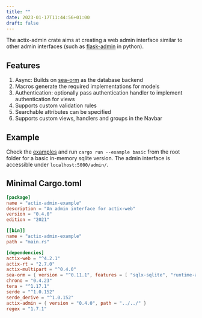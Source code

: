 ```yaml
---
title: ""
date: 2023-01-17T11:44:56+01:00
draft: false
---
```


The actix-admin crate aims at creating a web admin interface similar to other admin interfaces (such as [flask-admin](https://github.com/flask-admin/flask-admin) in python).

## Features
1. Async: Builds on [sea-orm](https://crates.io/crates/sea-orm) as the database backend
2. Macros generate the required implementations for models
3. Authentication: optionally pass authentication handler to implement authentication for views
4. Supports custom validation rules
5. Searchable attributes can be specified
6. Supports custom views, handlers and groups in the Navbar

## Example

Check the [examples](https://github.com/mgugger/actix-admin/tree/main/examples) and run  ```cargo run --example basic``` from the root folder for a basic in-memory sqlite version. The admin interface is accessible under ```localhost:5000/admin/```.

## Minimal Cargo.toml

```toml
[package]
name = "actix-admin-example"
description = "An admin interface for actix-web"
version = "0.4.0"
edition = "2021"

[[bin]]
name = "actix-admin-example"
path = "main.rs"

[dependencies]
actix-web = "^4.2.1"
actix-rt = "2.7.0"
actix-multipart = "^0.4.0"
sea-orm = { version = "^0.11.1", features = [ "sqlx-sqlite", "runtime-actix-native-tls", "macros" ], default-features = true }
chrono = "0.4.23"
tera = "^1.17.1"
serde = "^1.0.152"
serde_derive = "^1.0.152"
actix-admin = { version = "0.4.0", path = "../../" }
regex = "1.7.1"
```